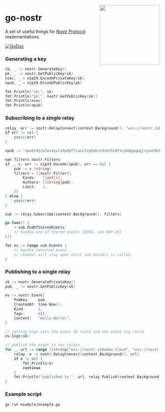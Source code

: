 <a href="https://nbd.wtf"><img align="right" height="196" src="https://user-images.githubusercontent.com/1653275/194609043-0add674b-dd40-41ed-986c-ab4a2e053092.png" /></a>

go-nostr
========

A set of useful things for [Nostr Protocol](https://github.com/nostr-protocol/nostr) implementations.

<a href="https://godoc.org/github.com/nbd-wtf/go-nostr"><img src="https://img.shields.io/badge/api-reference-blue.svg?style=flat-square" alt="GoDoc"></a>

### Generating a key

``` go
sk, _ := nostr.GenerateKey()
pk, _ := nostr.GetPublicKey(sk)
nsec, _ = nip19.EncodePrivateKey(sk)
npub, _ = nip19.EncodePublicKey(pk)

fmt.Println("sk:", sk)
fmt.Println("pk:", nostr.GetPublicKey(sk))
fmt.Println(nsec)
fmt.Println(npub)
```

### Subscribing to a single relay

``` go
relay, err := nostr.RelayConnect(context.Background(), "wss://nostr.zebedee.cloud")
if err != nil {
	panic(err)
}

npub := "npub1422a7ws4yul24p0pf7cacn7cghqkutdnm35z075vy68ggqpqjcyswn8ekc"

var filters nostr.Filters
if _, v, err := nip19.Decode(npub); err == nil {
	pub := v.(string)
	filters = []nostr.Filter{{
		Kinds:   []int{1},
		Authors: []string{pub},
		Limit:   1,
	}}
} else {
	panic(err)
}

sub := relay.Subscribe(context.Background(), filters)

go func() {
	<-sub.EndOfStoredEvents
	// handle end of stored events (EOSE, see NIP-15)
}()

for ev := range sub.Events {
	// handle returned event.
	// channel will stay open until sub.Unsub() is called
}
```

### Publishing to a single relay

``` go
sk := nostr.GeneratePrivateKey()
pub, _ := nostr.GetPublicKey(sk)

ev := nostr.Event{
	PubKey:    pub,
	CreatedAt: time.Now(),
	Kind:      1,
	Tags:      nil,
	Content:   "Hello World!",
}

// calling Sign sets the event ID field and the event Sig field
ev.Sign(sk)

// publish the event to two relays
for _, url := range []string{"wss://nostr.zebedee.cloud", "wss://nostr-pub.wellorder.net"} {
	relay, e := nostr.RelayConnect(context.Background(), url)
	if e != nil {
		fmt.Println(e)
		continue
	}
	fmt.Println("published to ", url, relay.Publish(context.Background(), ev))
}
```

### Example script

```
go run example/example.go
```
